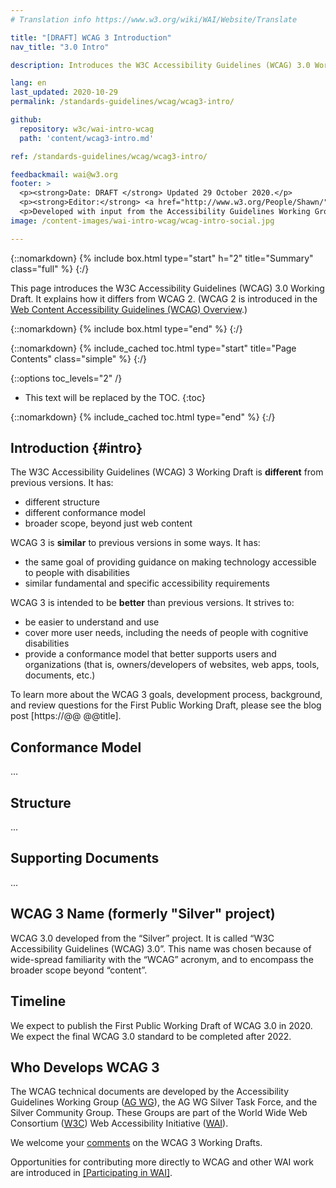 ```yaml
---
# Translation info https://www.w3.org/wiki/WAI/Website/Translate

title: "[DRAFT] WCAG 3 Introduction"
nav_title: "3.0 Intro"

description: Introduces the W3C Accessibility Guidelines (WCAG) 3.0 Working Draft. WCAG documents explain how to make the web more accessible to people with disabilities.

lang: en
last_updated: 2020-10-29
permalink: /standards-guidelines/wcag/wcag3-intro/

github:
  repository: w3c/wai-intro-wcag
  path: 'content/wcag3-intro.md'

ref: /standards-guidelines/wcag/wcag3-intro/

feedbackmail: wai@w3.org
footer: >
  <p><strong>Date: DRAFT </strong> Updated 29 October 2020.</p>
  <p><strong>Editor:</strong> <a href="http://www.w3.org/People/Shawn/">Shawn Lawton Henry</a>. Contributors: Jeanne Spellman.</p>
  <p>Developed with input from the Accessibility Guidelines Working Group (<a href="https://www.w3.org/WAI/about/groups/agwg/">AG WG</a>), Silver Task Force and Community Group, and the Education and Outreach Working Group (<a href="https://www.w3.org/WAI/about/groups/eowg/">EOWG</a>).</p>
image: /content-images/wai-intro-wcag/wcag-intro-social.jpg

---
```


{::nomarkdown}
{% include box.html type="start" h="2" title="Summary" class="full" %}
{:/}

This page introduces the W3C Accessibility Guidelines (WCAG) 3.0 Working Draft. It explains how it differs from WCAG 2. (WCAG 2 is introduced in the [Web Content Accessibility Guidelines (WCAG) Overview](https://www.w3.org/WAI/standards-guidelines/wcag/).)

{::nomarkdown}
{% include box.html type="end" %}
{:/}

{::nomarkdown}
{% include_cached toc.html type="start" title="Page Contents" class="simple" %}
{:/}

{::options toc_levels="2" /}

-   This text will be replaced by the TOC.
{:toc}

{::nomarkdown}
{% include_cached toc.html type="end" %}
{:/}

## Introduction {#intro}

The W3C Accessibility Guidelines (WCAG) 3 Working Draft is **different** from previous versions. It has:
* different structure
* different conformance model
* broader scope, beyond just web content

WCAG 3 is **similar** to previous versions in some ways. It has:
* the same goal of providing guidance on making technology accessible to people with disabilities
* similar fundamental and specific accessibility requirements

WCAG 3 is intended to be **better** than previous versions. It strives to:
* be easier to understand and use
* cover more user needs, including the needs of people with cognitive disabilities
* provide a conformance model that better supports users and organizations (that is, owners/developers of websites, web apps, tools, documents, etc.)

To learn more about the WCAG 3 goals, development process, background, and review questions for the First Public Working Draft, please see the blog post [https://@@ @@title].

## Conformance Model
…

## Structure
...

## Supporting Documents
...

## WCAG 3 Name (formerly "Silver" project)

WCAG 3.0 developed from the “Silver” project. It is called “W3C Accessibility Guidelines (WCAG) 3.0”. This name was chosen because of wide-spread familiarity with the “WCAG” acronym, and to encompass the broader scope beyond “content”.

## Timeline

We expect to publish the First Public Working Draft of WCAG 3.0 in 2020. We expect the final WCAG 3.0 standard to be completed after 2022.

## Who Develops WCAG 3

The WCAG technical documents are developed by the Accessibility Guidelines Working Group ([AG WG](https://www.w3.org/WAI/GL/)), the AG WG Silver Task Force, and the Silver Community Group. These Groups are part of the World Wide Web Consortium ([W3C](http://www.w3.org)) Web Accessibility Initiative ([WAI](https://www.w3.org/WAI/)).

We welcome your [comments](/standards-guidelines/wcag/commenting/) on the WCAG 3 Working Drafts.

Opportunities for contributing more directly to WCAG and other WAI work are introduced in [[Participating in WAI]](/about/participating/).
